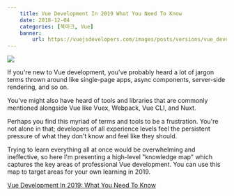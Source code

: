 ```yaml
---
    title: Vue Development In 2019 What You Need To Know
    date: 2018-12-04
    categories: [북마크, Vue]
    banner:
        url: https://vuejsdevelopers.com/images/posts/versions/vue_developer_knowledge_map_1200.webp
---
```


![](https://vuejsdevelopers.com/images/posts/versions/vue_developer_knowledge_map_1200.webp)

If you're new to Vue development, you've probably heard a lot of jargon terms thrown around like single-page apps, async components, server-side rendering, and so on.

You've might also have heard of tools and libraries that are commonly mentioned alongside Vue like Vuex, Webpack, Vue CLI, and Nuxt.

Perhaps you find this myriad of terms and tools to be a frustration. You're not alone in that; developers of all experience levels feel the persistent pressure of what they don't know and feel like they should.

Trying to learn everything all at once would be overwhelming and ineffective, so here I'm presenting a high-level "knowledge map" which captures the key areas of professional Vue development. You can use this map to target areas for your own learning in 2019.

[Vue Development In 2019: What You Need To Know](https://vuejsdevelopers.com/2018/12/04/vue-js-2019-knowledge-map)